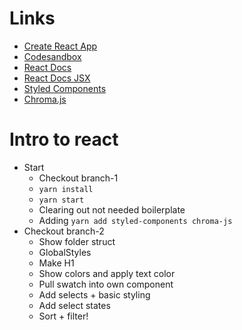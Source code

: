 # Links
- [Create React App](https://reactjs.org/docs/create-a-new-react-app.html)
- [Codesandbox](https://codesandbox.io/)
- [React Docs](https://reactjs.org/docs/getting-started.html)
- [React Docs JSX](https://reactjs.org/docs/introducing-jsx.html)
- [Styled Components](https://styled-components.com/docs)
- [Chroma.js](https://gka.github.io/chroma.js/)

# Intro to react
- Start
  - Checkout branch-1
  - `yarn install`
  - `yarn start`
  - Clearing out not needed boilerplate
  - Adding `yarn add styled-components chroma-js`
- Checkout branch-2
  - Show folder struct
  - GlobalStyles
  - Make H1
  - Show colors and apply text color
  - Pull swatch into own component
  - Add selects + basic styling
  - Add select states
  - Sort + filter!

